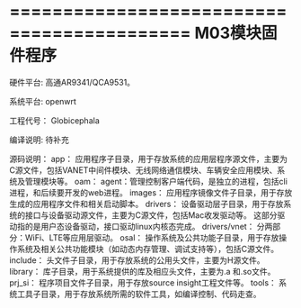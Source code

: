 ===========================================
  M03模块固件程序
===========================================
硬件平台:
   高通AR9341/QCA9531。

系统平台:
   openwrt

工程代号：
   Globicephala

编译说明:
   待补充

源码说明：
app： 应用程序子目录，用于存放系统的应用层程序源文件，主要为C源文件，包括VANET中间件模块、无线网络通信模块、车辆安全应用模块、系统及管理模块等。
oam： agent：管理控制客户端代码，是独立的进程，包括cli进程，和后续要开发的web进程。
images： 应用程序镜像文件子目录，用于存放生成的应用程序文件和相关启动脚本。
drivers： 设备驱动层子目录，用于存放系统的接口与设备驱动源文件，主要为C源文件，包括Mac收发驱动等。 这部分驱动指的是用户态设备驱动，接口驱动linux内核态完成。
drivers/vnet： 分两部分：WiFi、LTE等应用层驱动。
osal： 操作系统及公共功能子目录，用于存放操作系统及相关公共功能模块（如动态内存管理、调试支持等），包括C源文件。
include： 头文件子目录，用于存放系统的公用头文件，主要为H源文件。
library： 库子目录，用于系统提供的库及相应头文件，主要为.a 和.so文件。
prj_si： 程序项目文件子目录，用于存放source insight工程文件等。
tools： 系统工具子目录，用于存放系统所需的软件工具，如编译控制、代码走查。

